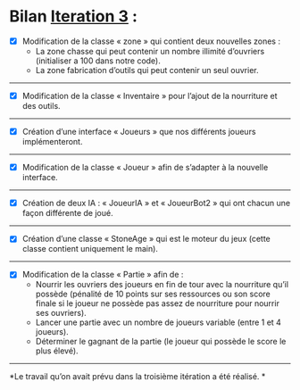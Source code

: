 # Bilan [Iteration 3](https://github.com/L3-Info-Miage-Universite-Cote-D-Azur/projetinfo-2019-stoneage-sai/milestone/3)  :

- [X] Modification de la classe « zone » qui contient deux nouvelles zones :
     - La zone chasse qui peut contenir un nombre illimité d’ouvriers (initialiser a 100 dans notre code).
     - La zone fabrication d’outils qui peut contenir un seul ouvrier.
-----------------------------------------------

- [X] Modification de la classe « Inventaire » pour l’ajout de la nourriture et des outils.
-----------------------------------------------

- [X] Création d’une interface « Joueurs » que nos différents joueurs implémenteront.
-----------------------------------------------

- [X] Modification de la classe « Joueur » afin de s’adapter à la nouvelle interface.
-----------------------------------------------

- [X] Création de deux IA : « JoueurIA » et « JoueurBot2 » qui ont chacun une façon différente de joué.
-----------------------------------------------

- [X] Création d’une classe « StoneAge » qui est le moteur du jeux (cette classe contient uniquement le main).
-----------------------------------------------

- [X] Modification de la classe « Partie » afin de :
     - Nourrir les ouvriers des joueurs en fin de tour avec la nourriture qu’il possède (pénalité de 10 points sur ses ressources ou son score finale si le joueur ne possède pas assez de nourriture pour nourrir ses ouvriers).
     - Lancer une partie avec un nombre de joueurs variable (entre 1 et 4 joueurs).
     - Déterminer le gagnant de la partie (le joueur qui possède le score le plus élevé).
-----------------------------------------------

 *Le travail qu’on avait prévu dans la troisième itération a été réalisé. *